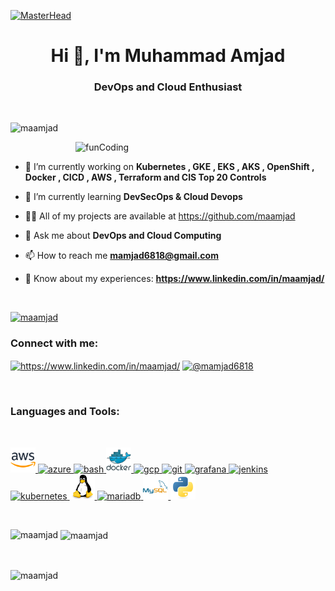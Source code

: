 [![MasterHead](https://visme.co/blog/wp-content/uploads/climate-change-facts-header-wide.gif)](https://github.com/adityagoel08/)
<h1 align="center">Hi 👋, I'm Muhammad Amjad</h1>
<h3 align="center">DevOps and Cloud Enthusiast</h3>
<br>
<p align="left"> <img src="https://komarev.com/ghpvc/?username=maamjad&label=Profile%20views&color=0e75b6&style=flat" alt="maamjad" /> </p>


<img align="right" alt="funCoding" width="400" src="https://miro.medium.com/max/1360/1*IRGHmiGsa16stedQvIaZfw.gif">
<br>

- 🔭 I’m currently working on **Kubernetes , GKE , EKS , AKS , OpenShift , Docker , CICD , AWS , Terraform and CIS Top 20 Controls**

- 🌱 I’m currently learning **DevSecOps & Cloud Devops**

- 👨‍💻 All of my projects are available at https://github.com/maamjad

- 💬 Ask me about **DevOps and Cloud Computing**

- 📫 How to reach me **mamjad6818@gmail.com**

- 📄 Know about my experiences: **https://www.linkedin.com/in/maamjad/**
  
<br>
<p align="left"> <a href="https://github.com/ryo-ma/github-profile-trophy"><img src="https://github-profile-trophy.vercel.app/?username=maamjad" alt="maamjad" /></a> </p>

<h3 align="left">Connect with me:</h3>
<p align="left">
<a href="https://linkedin.com/in/https://www.linkedin.com/in/maamjad/" target="blank"><img align="center" src="https://raw.githubusercontent.com/rahuldkjain/github-profile-readme-generator/master/src/images/icons/Social/linked-in-alt.svg" alt="https://www.linkedin.com/in/maamjad/" height="30" width="40" /></a>
<a href="https://medium.com/@mamjad6818" target="blank"><img align="center" src="https://raw.githubusercontent.com/rahuldkjain/github-profile-readme-generator/master/src/images/icons/Social/medium.svg" alt="@mamjad6818" height="30" width="40" /></a>
</p>
<br>
<h3 align="left">Languages and Tools:</h3>
<br>
<p align="left"> <a href="https://aws.amazon.com" target="_blank" rel="noreferrer"> <img src="https://raw.githubusercontent.com/devicons/devicon/master/icons/amazonwebservices/amazonwebservices-original-wordmark.svg" alt="aws" width="40" height="40"/> </a> <a href="https://azure.microsoft.com/en-in/" target="_blank" rel="noreferrer"> <img src="https://www.vectorlogo.zone/logos/microsoft_azure/microsoft_azure-icon.svg" alt="azure" width="40" height="40"/> </a> <a href="https://www.gnu.org/software/bash/" target="_blank" rel="noreferrer"> <img src="https://www.vectorlogo.zone/logos/gnu_bash/gnu_bash-icon.svg" alt="bash" width="40" height="40"/> </a> <a href="https://www.docker.com/" target="_blank" rel="noreferrer"> <img src="https://raw.githubusercontent.com/devicons/devicon/master/icons/docker/docker-original-wordmark.svg" alt="docker" width="40" height="40"/> </a> <a href="https://cloud.google.com" target="_blank" rel="noreferrer"> <img src="https://www.vectorlogo.zone/logos/google_cloud/google_cloud-icon.svg" alt="gcp" width="40" height="40"/> </a> <a href="https://git-scm.com/" target="_blank" rel="noreferrer"> <img src="https://www.vectorlogo.zone/logos/git-scm/git-scm-icon.svg" alt="git" width="40" height="40"/> </a> <a href="https://grafana.com" target="_blank" rel="noreferrer"> <img src="https://www.vectorlogo.zone/logos/grafana/grafana-icon.svg" alt="grafana" width="40" height="40"/> </a> <a href="https://www.jenkins.io" target="_blank" rel="noreferrer"> <img src="https://www.vectorlogo.zone/logos/jenkins/jenkins-icon.svg" alt="jenkins" width="40" height="40"/> </a> <a href="https://kubernetes.io" target="_blank" rel="noreferrer"> <img src="https://www.vectorlogo.zone/logos/kubernetes/kubernetes-icon.svg" alt="kubernetes" width="40" height="40"/> </a> <a href="https://www.linux.org/" target="_blank" rel="noreferrer"> <img src="https://raw.githubusercontent.com/devicons/devicon/master/icons/linux/linux-original.svg" alt="linux" width="40" height="40"/> </a> <a href="https://mariadb.org/" target="_blank" rel="noreferrer"> <img src="https://www.vectorlogo.zone/logos/mariadb/mariadb-icon.svg" alt="mariadb" width="40" height="40"/> </a> <a href="https://www.mysql.com/" target="_blank" rel="noreferrer"> <img src="https://raw.githubusercontent.com/devicons/devicon/master/icons/mysql/mysql-original-wordmark.svg" alt="mysql" width="40" height="40"/> </a> <a href="https://www.python.org" target="_blank" rel="noreferrer"> <img src="https://raw.githubusercontent.com/devicons/devicon/master/icons/python/python-original.svg" alt="python" width="40" height="40"/> </a> </p>
<br>
<p><img align="left" src="https://github-readme-stats.vercel.app/api/top-langs?username=maamjad&show_icons=true&locale=en&layout=compact" alt="maamjad" /></p>
<p>&nbsp;<img align="center" src="https://github-readme-stats.vercel.app/api?username=maamjad&show_icons=true&locale=en" alt="maamjad" /></p>
<br>
<p><img align="center" src="https://github-readme-streak-stats.herokuapp.com/?user=maamjad&" alt="maamjad" /></p>
<br>
